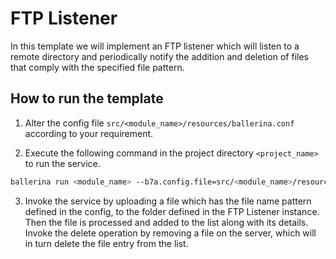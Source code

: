 # FTP Listener

In this template we will implement an FTP listener which will listen to a remote directory and periodically notify the 
addition and deletion of files that comply with the specified file pattern.

## How to run the template

1. Alter the config file `src/<module_name>/resources/ballerina.conf` according to your requirement. 

2. Execute the following command in the project directory `<project_name>` to run the service.
```bash
ballerina run <module_name> --b7a.config.file=src/<module_name>/resources/ballerina.conf 
```

3. Invoke the service by uploading a file which has the file name pattern defined in the config, to the folder defined 
   in the FTP Listener instance. Then the file is processed and added to the list along with its details. Invoke the 
   delete operation by removing a file on the server, which will in turn delete the file entry from the list.

